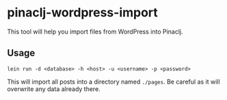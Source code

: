 # pinaclj-wordpress-import

This tool will help you import files from WordPress into Pinaclj.

## Usage

`lein run -d <database> -h <host> -u <username> -p <password>`

This will import all posts into a directory named `./pages`. Be careful as it will overwrite any data already there.
